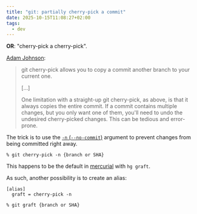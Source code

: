 ```yaml
---
title: "git: partially cherry-pick a commit"
date: 2025-10-15T11:08:27+02:00
tags:
  - dev
---
```


**OR**: "cherry-pick a cherry-pick".

[Adam Johnson](https://adamj.eu/tech/2025/09/08/git-partial-cherry-pick/):

> git cherry-pick allows you to copy a commit another branch to your current
> one.
>
> [...]
>
> One limitation with a straight-up git cherry-pick, as above, is that it always
> copies the entire commit. If a commit contains multiple changes, but you only
> want one of them, you'll need to undo the undesired cherry-picked changes.
> This can be tedious and error-prone.

The trick is to use the [`-n`
(`--no-commit`)](https://git-scm.com/docs/git-cherry-pick) argument to prevent changes from
being committed right away.

```shell
% git cherry-pick -n {branch or SHA}
```

This happens to be the default in
[mercurial](https://mercurial-scm.org/help/commands/graft) with `hg graft`.

As such, another possibility is to create an alias:

```gitconfig
[alias]
  graft = cherry-pick -n
```

```shell
% git graft {branch or SHA}
```
